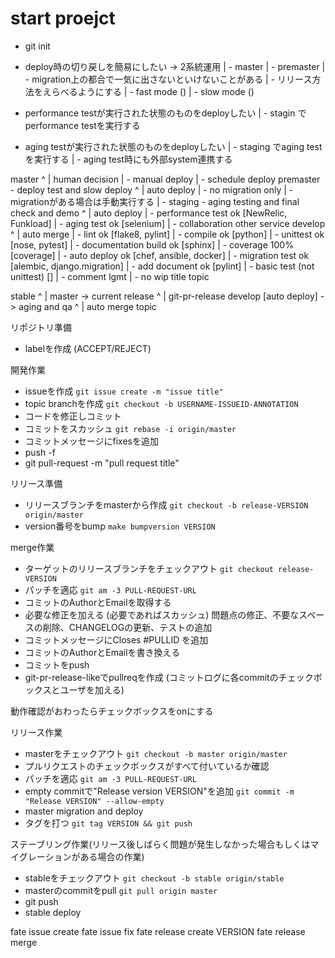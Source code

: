 # start proejct

- git init



- deploy時の切り戻しを簡易にしたい -> 2系統運用
| - master
| - premaster
| - migration上の都合で一気に出さないといけないことがある
|   - リリース方法をえらべるようにする
|     - fast mode ()
|     - slow mode ()
- performance testが実行された状態のものをdeployしたい
| - stagin でperformance testを実行する
- aging testが実行された状態のものをdeployしたい
| - staging でaging testを実行する
| - aging test時にも外部system連携する

master
^
| human decision
| - manual deploy
| - schedule deploy
premaster - deploy test and slow deploy
^
| auto deploy
| - no migration only
| - migrationがある場合は手動実行する
| -
staging - aging testing and final check and demo
^
| auto deploy
| - performance test ok [NewRelic, Funkload]
| - aging test ok [selenium]
| - collaboration other service
develop
^
| auto merge
| - lint ok [flake8, pylint]
| - compile ok [python]
| - unittest ok [nose, pytest]
| - documentation build ok [sphinx]
| - coverage 100% [coverage]
| - auto deploy ok [chef, ansible, docker]
| - migration test ok [alembic, django.migration]
| - add document ok [pylint]
| - basic test (not unittest) []
| - comment lgmt
| - no wip title
topic


stable
^
|
master -> current release
^
| git-pr-release
develop [auto deploy] -> aging and qa
^
| auto merge
topic


リポジトリ準備
- labelを作成 (ACCEPT/REJECT)

開発作業
- issueを作成 `git issue create -m "issue title"`
- topic branchを作成 `git checkout -b USERNAME-ISSUEID-ANNOTATION`
- コードを修正しコミット
- コミットをスカッシュ `git rebase -i origin/master`
- コミットメッセージにfixesを追加
- push -f
- git pull-request -m "pull request title"

<lint check>
<compile check>
<coverage check>
<document check>
<no wip>

リリース準備
- リリースブランチをmasterから作成 `git checkout -b release-VERSION origin/master`
- version番号をbump `make bumpversion VERSION`

merge作業
- ターゲットのリリースブランチをチェックアウト `git checkout release-VERSION`
- パッチを適応 `git am -3 PULL-REQUEST-URL`
- コミットのAuthorとEmailを取得する
- 必要な修正を加える (必要であればスカッシュ) 問題点の修正、不要なスペースの削除、CHANGELOGの更新、テストの追加
- コミットメッセージにCloses #PULLID を追加
- コミットのAuthorとEmailを書き換える
- コミットをpush
- git-pr-release-likeでpullreqを作成 (コミットログに各commitのチェックボックスとユーザを加える)

<deploy application>
<deploy documentation>
<manual test> 動作確認がおわったらチェックボックスをonにする
<unittest>
<system test>
<aging test>
<qa test>
<performance test>

リリース作業

- masterをチェックアウト `git checkout -b master origin/master`
- プルリクエストのチェックボックスがすべて付いているか確認
- パッチを適応 `git am -3 PULL-REQUEST-URL`
- empty commitで"Release version VERSION"を追加 `git commit -m "Release VERSION" --allow-empty`
- master migration and deploy
- タグを打つ `git tag VERSION && git push`

ステーブリング作業(リリース後しばらく問題が発生しなかった場合もしくはマイグレーションがある場合の作業)

- stableをチェックアウト `git checkout -b stable origin/stable`
- masterのcommitをpull `git pull origin master`
- git push
- stable deploy

fate issue create
fate issue fix
fate release create VERSION
fate release merge
